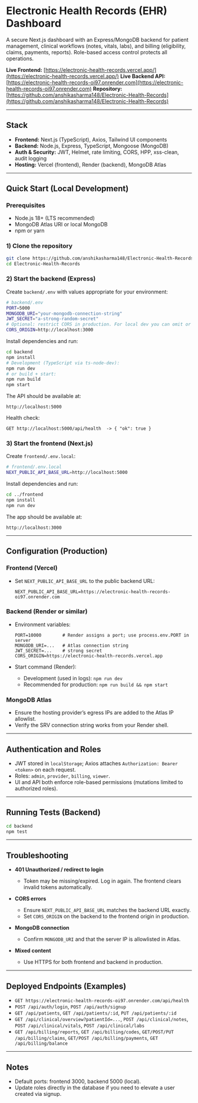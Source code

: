 # Electronic Health Records (EHR) Dashboard

A secure Next.js dashboard with an Express/MongoDB backend for patient management, clinical workflows (notes, vitals, labs), and billing (eligibility, claims, payments, reports). Role-based access control protects all operations.

**Live Frontend:** [https://electronic-health-records.vercel.app/](https://electronic-health-records.vercel.app/)
**Live Backend API:** [https://electronic-health-records-oi97.onrender.com](https://electronic-health-records-oi97.onrender.com)
**Repository:** [https://github.com/anshikasharma148/Electronic-Health-Records](https://github.com/anshikasharma148/Electronic-Health-Records)

---

## Stack

* **Frontend:** Next.js (TypeScript), Axios, Tailwind UI components
* **Backend:** Node.js, Express, TypeScript, Mongoose (MongoDB)
* **Auth & Security:** JWT, Helmet, rate limiting, CORS, HPP, xss-clean, audit logging
* **Hosting:** Vercel (frontend), Render (backend), MongoDB Atlas

---

## Quick Start (Local Development)

### Prerequisites

* Node.js 18+ (LTS recommended)
* MongoDB Atlas URI or local MongoDB
* npm or yarn

### 1) Clone the repository

```bash
git clone https://github.com/anshikasharma148/Electronic-Health-Records.git
cd Electronic-Health-Records
```

### 2) Start the backend (Express)

Create `backend/.env` with values appropriate for your environment:

```bash
# backend/.env
PORT=5000
MONGODB_URI="your-mongodb-connection-string"
JWT_SECRET="a-strong-random-secret"
# Optional: restrict CORS in production. For local dev you can omit or set to *
CORS_ORIGIN=http://localhost:3000
```

Install dependencies and run:

```bash
cd backend
npm install
# Development (TypeScript via ts-node-dev):
npm run dev
# or build + start:
npm run build
npm start
```

The API should be available at:

```
http://localhost:5000
```

Health check:

```
GET http://localhost:5000/api/health  -> { "ok": true }
```

### 3) Start the frontend (Next.js)

Create `frontend/.env.local`:

```bash
# frontend/.env.local
NEXT_PUBLIC_API_BASE_URL=http://localhost:5000
```

Install dependencies and run:

```bash
cd ../frontend
npm install
npm run dev
```

The app should be available at:

```
http://localhost:3000
```

---

## Configuration (Production)

### Frontend (Vercel)

* Set `NEXT_PUBLIC_API_BASE_URL` to the public backend URL:

  ```
  NEXT_PUBLIC_API_BASE_URL=https://electronic-health-records-oi97.onrender.com
  ```

### Backend (Render or similar)

* Environment variables:

  ```
  PORT=10000        # Render assigns a port; use process.env.PORT in server
  MONGODB_URI=...   # Atlas connection string
  JWT_SECRET=...    # strong secret
  CORS_ORIGIN=https://electronic-health-records.vercel.app
  ```
* Start command (Render):

  * Development (used in logs): `npm run dev`
  * Recommended for production: `npm run build && npm start`

### MongoDB Atlas

* Ensure the hosting provider’s egress IPs are added to the Atlas IP allowlist.
* Verify the SRV connection string works from your Render shell.

---

## Authentication and Roles

* JWT stored in `localStorage`; Axios attaches `Authorization: Bearer <token>` on each request.
* Roles: `admin`, `provider`, `billing`, `viewer`.
* UI and API both enforce role-based permissions (mutations limited to authorized roles).

---

## Running Tests (Backend)

```bash
cd backend
npm test
```

---

## Troubleshooting

* **401 Unauthorized / redirect to login**

  * Token may be missing/expired. Log in again. The frontend clears invalid tokens automatically.
* **CORS errors**

  * Ensure `NEXT_PUBLIC_API_BASE_URL` matches the backend URL exactly.
  * Set `CORS_ORIGIN` on the backend to the frontend origin in production.
* **MongoDB connection**

  * Confirm `MONGODB_URI` and that the server IP is allowlisted in Atlas.
* **Mixed content**

  * Use HTTPS for both frontend and backend in production.

---

## Deployed Endpoints (Examples)

* `GET https://electronic-health-records-oi97.onrender.com/api/health`
* `POST /api/auth/login`, `POST /api/auth/signup`
* `GET /api/patients`, `GET /api/patients/:id`, `PUT /api/patients/:id`
* `GET /api/clinical/overview?patientId=...`, `POST /api/clinical/notes`, `POST /api/clinical/vitals`, `POST /api/clinical/labs`
* `GET /api/billing/reports`, `GET /api/billing/codes`, `GET/POST/PUT /api/billing/claims`, `GET/POST /api/billing/payments`, `GET /api/billing/balance`

---

## Notes

* Default ports: frontend 3000, backend 5000 (local).
* Update roles directly in the database if you need to elevate a user created via signup.
